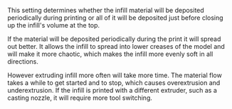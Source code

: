 This setting determines whether the infill material will be deposited periodically during printing or all of it will be deposited just before closing up the infill's volume at the top.

If the material will be deposited periodically during the print it will spread out better. It allows the infill to spread into lower creases of the model and will make it more chaotic, which makes the infill more evenly soft in all directions.

However extruding infill more often will take more time. The material flow takes a while to get started and to stop, which causes overextrusion and underextrusion. If the infill is printed with a different extruder, such as a casting nozzle, it will require more tool switching.